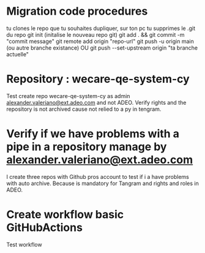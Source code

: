 # Migration code procedures
tu clones le repo que tu souhaites dupliquer, sur ton pc
tu supprimes le .git du repo
git init (initalise le nouveau repo git)
git add . && git commit -m "commit message" 
git remote add origin "repo-url"
git push -u origin main (ou autre branche existance) OU git push --set-upstream origin "ta branche actuelle"
# Repository : wecare-qe-system-cy
Test create repo wecare-qe-system-cy as admin alexander.valeriano@ext.adeo.com and not ADEO. Verify rights and the repository is not archived cause not relied to a py in tengram.
# Verify if we have problems with a pipe in a repository manage by alexander.valeriano@ext.adeo.com
I create three repos with Github pros account to test if i a have problems with auto archive. Because is mandatory for Tangram and rights and roles in ADEO.
# Create workflow basic GitHubActions
Test workflow
